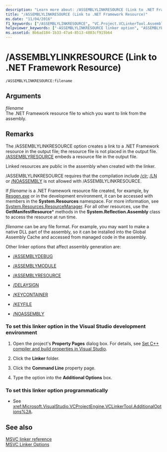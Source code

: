 ```yaml
---
description: "Learn more about: /ASSEMBLYLINKRESOURCE (Link to .NET Framework Resource)"
title: "/ASSEMBLYLINKRESOURCE (Link to .NET Framework Resource)"
ms.date: "11/04/2016"
f1_keywords: ["/ASSEMBLYLINKRESOURCE", "VC.Project.VCLinkerTool.AssemblyLinkResource"]
helpviewer_keywords: ["-ASSEMBLYLINKRESOURCE linker option", "ASSEMBLYLINKRESOURCE linker option", "/ASSEMBLYLINKRESOURCE linker option"]
ms.assetid: 8b6ad184-1b33-47a4-8513-4803cf915b64
---
```

# /ASSEMBLYLINKRESOURCE (Link to .NET Framework Resource)

```
/ASSEMBLYLINKRESOURCE:filename
```

## Arguments

*filename*<br/>
The .NET Framework resource file to which you want to link from the assembly.

## Remarks

The /ASSEMBLYLINKRESOURCE option creates a link to a .NET Framework resource in the output file; the resource file is not placed in the output file. [/ASSEMBLYRESOURCE](assemblyresource-embed-a-managed-resource.md) embeds a resource file in the output file.

Linked resources are public in the assembly when created with the linker.

/ASSEMBLYLINKRESOURCE requires that the compilation include [/clr](clr-common-language-runtime-compilation.md); [/LN](ln-create-msil-module.md) or [/NOASSEMBLY](noassembly-create-a-msil-module.md) is not allowed with /ASSEMBLYLINKRESOURCE.

If *filename* is a .NET Framework resource file created, for example, by [Resgen.exe](/dotnet/framework/tools/resgen-exe-resource-file-generator) or in the development environment, it can be accessed with members in the **System.Resources** namespace. For more information, see [System.Resources.ResourceManager](/dotnet/api/system.resources.resourcemanager). For all other resources, use the **GetManifestResource**\* methods in the **System.Reflection.Assembly** class to access the resource at run time.

*filename* can be any file format. For example, you may want to make a native DLL part of the assembly, so it can be installed into the Global Assembly Cache and accessed from managed code in the assembly.

Other linker options that affect assembly generation are:

- [/ASSEMBLYDEBUG](assemblydebug-add-debuggableattribute.md)

- [/ASSEMBLYMODULE](assemblymodule-add-a-msil-module-to-the-assembly.md)

- [/ASSEMBLYRESOURCE](assemblyresource-embed-a-managed-resource.md)

- [/DELAYSIGN](delaysign-partially-sign-an-assembly.md)

- [/KEYCONTAINER](keycontainer-specify-a-key-container-to-sign-an-assembly.md)

- [/KEYFILE](keyfile-specify-key-or-key-pair-to-sign-an-assembly.md)

- [/NOASSEMBLY](noassembly-create-a-msil-module.md)

### To set this linker option in the Visual Studio development environment

1. Open the project's **Property Pages** dialog box. For details, see [Set C++ compiler and build properties in Visual Studio](../working-with-project-properties.md).

1. Click the **Linker** folder.

1. Click the **Command Line** property page.

1. Type the option into the **Additional Options** box.

### To set this linker option programmatically

- See <xref:Microsoft.VisualStudio.VCProjectEngine.VCLinkerTool.AdditionalOptions%2A>.

## See also

[MSVC linker reference](linking.md)<br/>
[MSVC Linker Options](linker-options.md)
